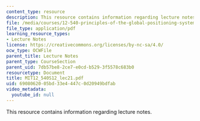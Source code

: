 ```yaml
---
content_type: resource
description: This resource contains information regarding lecture notes.
file: /media/courses/12-540-principles-of-the-global-positioning-system-spring-2012/6908062005bd33e4447c0d20949bdfab_MIT12_540S12_lec21.pdf
file_type: application/pdf
learning_resource_types:
- Lecture Notes
license: https://creativecommons.org/licenses/by-nc-sa/4.0/
ocw_type: OCWFile
parent_title: Lecture Notes
parent_type: CourseSection
parent_uid: 7db57be8-2ce7-e0cd-b529-3f5578c683b0
resourcetype: Document
title: MIT12_540S12_lec21.pdf
uid: 69080620-05bd-33e4-447c-0d20949bdfab
video_metadata:
  youtube_id: null
---
```

This resource contains information regarding lecture notes.